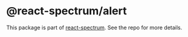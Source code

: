 # @react-spectrum/alert

This package is part of [react-spectrum](https://github.com/adobe-private/react-spectrum-v3). See the repo for more details.
